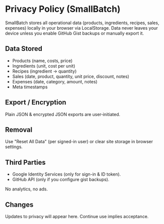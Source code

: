# Privacy Policy (SmallBatch)

SmallBatch stores all operational data (products, ingredients, recipes, sales, expenses) locally in your browser via LocalStorage. Data never leaves your device unless you enable GitHub Gist backups or manually export it.

## Data Stored
- Products (name, costs, price)
- Ingredients (unit, cost per unit)
- Recipes (ingredient → quantity)
- Sales (date, product, quantity, unit price, discount, notes)
- Expenses (date, category, amount, notes)
- Meta timestamps

## Export / Encryption
Plain JSON & encrypted JSON exports are user‑initiated.

## Removal
Use "Reset All Data" (per signed-in user) or clear site storage in browser settings.

## Third Parties
- Google Identity Services (only for sign-in & ID token).
- GitHub API (only if you configure gist backups).

No analytics, no ads.

## Changes
Updates to privacy will appear here. Continue use implies acceptance.